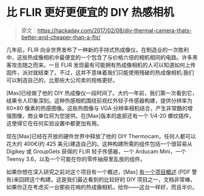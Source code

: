 # 比 FLIR 更好更便宜的 DIY 热感相机

> 原文：<https://hackaday.com/2017/02/08/diy-thermal-camera-thats-better-and-cheaper-than-a-flir/>

几年前，FLIR 向全世界发布了一种新的手持式热成像仪。在制造业的一次胜利中，这些热成像相机中最便宜的一个包含了与价格六倍的相机相同的电路。许多黑客攻击随之而来。一旦 FLIR 发现最有可能拥有热成像相机的人可以知道如何上传固件，派对就结束了。不过，这并不意味着我们只能使用残破的热成像相机:我们可以制造自己的，比那些大公司卖的规格更好。

[Max]已经做了他的 DIY 热成像仪一段时间了。大约一年前，我们第一次看到它，结果令人印象深刻。这种热感相机围绕前视红外轻子传感器构建，提供分辨率为 60×80 像素的热感图像。这些热图像与 VGA 分辨率相机结合，产生非常酷的增强图像，商业单位将为您提供。在[Max]版本的底部还有一个 1/4-20 螺纹插件，这使得它在任何实验设置中都更加有用。

现在[Max]已经在开放的硬件世界中释放了他的 DIY Thermocam，任何人都可以花大约 400€(约 425 美元)建造自己的。这种构建所需的组件包括一个很容易从 Digikey 或 GroupGets 获得的 FLIR 轻子传感器，一个 Arducam Mini，一个 Teensy 3.6，以及一个可能在你的零件抽屉里乱放的组件。

如果你想在深入研究之前对这个项目有一个概述，[Max] [有一个项目概述](https://github.com/maxritter/DIY-Thermocam/raw/master/Documents/Scientific%20Paper.pdf) (PDF 警告)来回顾这个构建。这是我们最近看到的比较好的 DIY 项目之一，文档非常棒。如果你正在考虑买一台那些花哨的热成像相机，给你——这台一样好，而且半价。